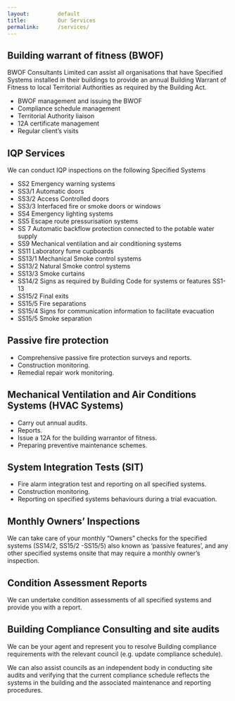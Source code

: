 ```yaml
---
layout:         default
title:          Our Services
permalink:      /services/
---
```


## Building warrant of fitness (BWOF)
BWOF Consultants Limited can assist all organisations that have Specified Systems installed in their buildings to provide an annual Building Warrant of Fitness to local Territorial Authorities as required by the Building Act.

-	BWOF management and issuing the BWOF
-	Compliance schedule management
-	Territorial Authority liaison
-	12A certificate management 
-	Regular client’s visits 

## IQP Services
We can conduct IQP inspections on the following Specified Systems

- SS2   	Emergency warning systems 
- SS3/1	Automatic doors
- SS3/2	Access Controlled doors
- SS3/3	Interfaced fire or smoke doors or windows 
- SS4	Emergency lighting systems
- SS5	Escape route pressurisation systems
- SS 7	Automatic backflow protection connected to the potable water supply
- SS9	Mechanical ventilation and air conditioning systems
- SS11	Laboratory fume cupboards
- SS13/1	Mechanical Smoke control systems
- SS13/2	Natural Smoke control systems
- SS13/3	Smoke curtains
- SS14/2	Signs as required by Building Code for systems or features SS1-13
- SS15/2	Final exits
- SS15/5	Fire separations
- SS15/4	Signs for communication information to facilitate evacuation
- SS15/5	Smoke separation

## Passive fire protection 
-	Comprehensive passive fire protection surveys and reports.
-	Construction monitoring.
-	Remedial repair work monitoring.

## Mechanical Ventilation and Air Conditions Systems (HVAC Systems)
-	Carry out annual audits.
-	Reports.
-	Issue a 12A for the building warrantor of fitness.
-	Preparing preventive maintenance schemes.
 
## System Integration Tests (SIT)
-	Fire alarm integration test and reporting on all specified systems.
-	Construction monitoring.
-	Reporting on specified systems behaviours during a trial evacuation.

## Monthly Owners’ Inspections
We can take care of your monthly “Owners” checks for the specified systems (SS14/2, SS15/2 -SS15/5) also known as ‘passive features’, and any other specified systems onsite that may require a monthly owner’s inspection.

## Condition Assessment Reports 
We can undertake condition assessments of all specified systems and provide you with a report.

## Building Compliance Consulting and site audits 
We can be your agent and represent you to resolve Building compliance requirements with the relevant council (e.g. update compliance schedule).

We can also assist councils as an independent body in conducting site audits and verifying that the current compliance schedule reflects the systems in the building and the associated maintenance and reporting procedures.
